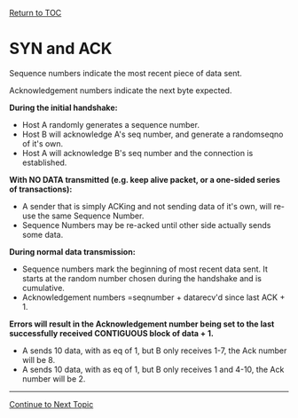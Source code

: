 <a href="https://github.com/CyberTrainingUSAF/08-Network-Programming/blob/master/00-Table-of-Contents.md" > Return to TOC </a>

# SYN and ACK

Sequence numbers indicate the most recent piece of data sent.

Acknowledgement numbers indicate the next byte expected.

**During the initial handshake:**

* Host A randomly generates a sequence number.
* Host B will acknowledge A's seq number, and generate a randomseqno of it's own.
* Host A will acknowledge B's seq number and the connection is established.

**With NO DATA transmitted \(e.g. keep alive packet, or a one-sided series of transactions\):**

* A sender that is simply ACKing and not sending data of it's own, will re-use the same Sequence Number.
* Sequence Numbers may be re-acked until other side actually sends some data.

**During normal data transmission:**

* Sequence numbers mark the beginning of most recent data sent. It starts at the random number chosen during the handshake and is cumulative.
* Acknowledgement numbers =seqnumber + datarecv'd since last ACK + 1.

**Errors will result in the Acknowledgement number being set to the last successfully received CONTIGUOUS block of data + 1.**

* A sends 10 data, with as eq of 1, but B only receives 1-7, the Ack number will be 8.
* A sends 10 data, with as eq of 1, but B only receives 1 and 4-10, the Ack number will be 2.

---

<a href="https://github.com/CyberTrainingUSAF/08-Network-Programming/blob/master/06-osi-layer-4/sack.md" > Continue to Next Topic </a>
